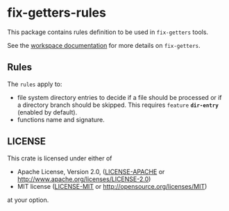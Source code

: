 # fix-getters-rules

This package contains rules definition to be used in `fix-getters` tools.

See the [workspace documentation](../README.md) for more details on `fix-getters`.

## Rules

The `rules` apply to:

- file system directory entries to decide if a file should be processed or
  if a directory branch should be skipped. This requires `feature` **`dir-entry`**
  (enabled by default).
- functions name and signature.

## LICENSE

This crate is licensed under either of

 * Apache License, Version 2.0, ([LICENSE-APACHE](LICENSE-APACHE) or
   http://www.apache.org/licenses/LICENSE-2.0)
 * MIT license ([LICENSE-MIT](LICENSE-MIT) or
   http://opensource.org/licenses/MIT)

at your option.
